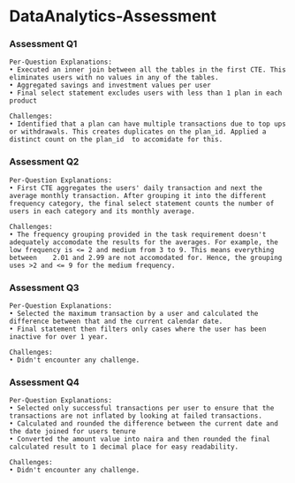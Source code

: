 # DataAnalytics-Assessment


###  Assessment Q1
    Per-Question Explanations: 
    • Executed an inner join between all the tables in the first CTE. This eliminates users with no values in any of the tables.
    • Aggregated savings and investment values per user
    • Final select statement excludes users with less than 1 plan in each product
    
    Challenges: 
    • Identified that a plan can have multiple transactions due to top ups or withdrawals. This creates duplicates on the plan_id. Applied a distinct count on the plan_id  to accomidate for this.

###  Assessment Q2
    Per-Question Explanations: 
    • First CTE aggregates the users' daily transaction and next the average monthly transaction. After grouping it into the different frequency category, the final select statement counts the number of users in each category and its monthly average.

    Challenges: 
    • The frequency grouping provided in the task requirement doesn't adequately accomodate the results for the averages. For example, the low frequency is <= 2 and medium from 3 to 9. This means everything between    2.01 and 2.99 are not accomodated for. Hence, the grouping uses >2 and <= 9 for the medium frequency.

###  Assessment Q3
    Per-Question Explanations: 
    • Selected the maximum transaction by a user and calculated the difference between that and the current calendar date.
    • Final statement then filters only cases where the user has been inactive for over 1 year.

    Challenges: 
    • Didn't encounter any challenge.

###  Assessment Q4
    Per-Question Explanations: 
    • Selected only successful transactions per user to ensure that the transactions are not inflated by looking at failed transactions.
    • Calculated and rounded the difference between the current date and the date joined for users tenure
    • Converted the amount value into naira and then rounded the final calculated result to 1 decimal place for easy readability.

    Challenges: 
    • Didn't encounter any challenge.
